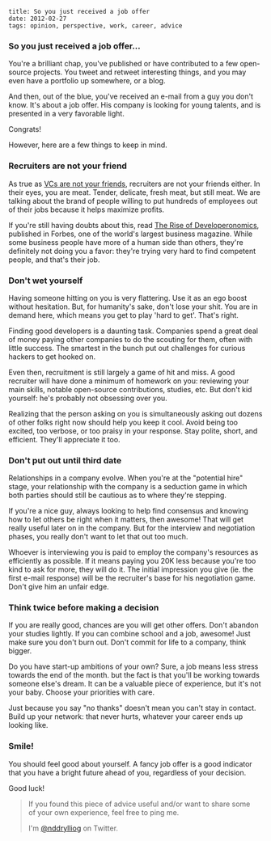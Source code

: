     title: So you just received a job offer
    date: 2012-02-27
    tags: opinion, perspective, work, career, advice

### So you just received a job offer...

You're a brilliant chap, you've published or have contributed to a few open-source
projects. You tweet and retweet interesting things, and you may even have a portfolio
up somewhere, or a blog.

And then, out of the blue, you've received an e-mail from a guy you don't know. It's
about a job offer. His company is looking for young talents, and is presented in a
very favorable light.

Congrats!

However, here are a few things to keep in mind.

### Recruiters are not your friend

As true as [VCs are not your friends][vcs], recruiters are not your friends either.
In their eyes, you are meat. Tender, delicate, fresh meat, but still meat. We are
talking about the brand of people willing to put hundreds of employees out of their
jobs because it helps maximize profits.

If you're still having doubts about this, read [The Rise of Developeronomics][douches],
published in Forbes, one of the world's largest business magazine. While some business
people have more of a human side than others, they're definitely not doing you a favor:
they're trying very hard to find competent people, and that's their job.

[vcs]: http://www.inc.com/steve-blank/vcs-are-not-your-friends.html
[douches]: http://www.forbes.com/sites/venkateshrao/2011/12/05/the-rise-of-developeronomics/

### Don't wet yourself

Having someone hitting on you is very flattering. Use it as an ego boost without
hesitation. But, for humanity's sake, don't lose your shit. You are in demand here,
which means you get to play 'hard to get'. That's right.

Finding good developers is a daunting task. Companies spend a great deal of money paying
other companies to do the scouting for them, often with little success. The smartest
in the bunch put out challenges for curious hackers to get hooked on.

Even then, recruitment is still largely a game of hit and miss. A good recruiter will have
done a minimum of homework on you: reviewing your main skills, notable open-source
contributions, studies, etc. But don't kid yourself: he's probably not obsessing over you.

Realizing that the person asking on you is simultaneously asking out dozens of other
folks right now should help you keep it cool. Avoid being too excited, too verbose, or
too praisy in your response. Stay polite, short, and efficient. They'll appreciate it too.

### Don't put out until third date

Relationships in a company evolve. When you're at the "potential hire" stage, your
relationship with the company is a seduction game in which both parties should still be
cautious as to where they're stepping.

If you're a nice guy, always looking to help find consensus and knowing how to let others
be right when it matters, then awesome! That will get really useful later on in the
company. But for the interview and negotiation phases, you really don't want to let that
out too much.

Whoever is interviewing you is paid to employ the company's resources as efficiently as
possible. If it means paying you 20K less because you're too kind to ask for more, they
will do it. The initial impression you give (ie. the first e-mail response) will be the
recruiter's base for his negotiation game. Don't give him an unfair edge.

### Think twice before making a decision

If you are really good, chances are you will get other offers. Don't abandon your studies
lightly. If you can combine school and a job, awesome! Just make sure you don't burn out.
Don't commit for life to a company, think bigger.

Do you have start-up ambitions of your own? Sure, a job means less stress towards the end
of the month. but the fact is that you'll be working towards someone else's dream. It can
be a valuable piece of experience, but it's not your baby. Choose your priorities with care.

Just because you say "no thanks" doesn't mean you can't stay in contact. Build up your
network: that never hurts, whatever your career ends up looking like.

### Smile!

You should feel good about yourself. A fancy job offer is a good indicator that you have
a bright future ahead of you, regardless of your decision.

Good luck!

> If you found this piece of advice useful and/or want to share some  
> of your own experience, feel free to ping me.
>
> I'm [@nddrylliog](https://twitter.com/nddrylliog) on Twitter.

